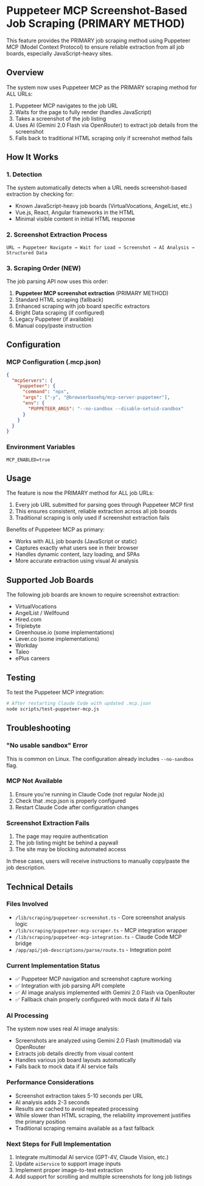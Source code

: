 # Puppeteer MCP Screenshot-Based Job Scraping (PRIMARY METHOD)

This feature provides the PRIMARY job scraping method using Puppeteer MCP (Model Context Protocol) to ensure reliable extraction from all job boards, especially JavaScript-heavy sites.

## Overview

The system now uses Puppeteer MCP as the PRIMARY scraping method for ALL URLs:
1. Puppeteer MCP navigates to the job URL
2. Waits for the page to fully render (handles JavaScript)
3. Takes a screenshot of the job listing
4. Uses AI (Gemini 2.0 Flash via OpenRouter) to extract job details from the screenshot
5. Falls back to traditional HTML scraping only if screenshot method fails

## How It Works

### 1. Detection
The system automatically detects when a URL needs screenshot-based extraction by checking for:
- Known JavaScript-heavy job boards (VirtualVocations, AngelList, etc.)
- Vue.js, React, Angular frameworks in the HTML
- Minimal visible content in initial HTML response

### 2. Screenshot Extraction Process
```
URL → Puppeteer Navigate → Wait for Load → Screenshot → AI Analysis → Structured Data
```

### 3. Scraping Order (NEW)
The job parsing API now uses this order:
1. **Puppeteer MCP screenshot extraction** (PRIMARY METHOD)
2. Standard HTML scraping (fallback)
3. Enhanced scraping with job board specific extractors
4. Bright Data scraping (if configured)
5. Legacy Puppeteer (if available)
6. Manual copy/paste instruction

## Configuration

### MCP Configuration (.mcp.json)
```json
{
  "mcpServers": {
    "puppeteer": {
      "command": "npx",
      "args": ["-y", "@browserbasehq/mcp-server-puppeteer"],
      "env": {
        "PUPPETEER_ARGS": "--no-sandbox --disable-setuid-sandbox"
      }
    }
  }
}
```

### Environment Variables
```env
MCP_ENABLED=true
```

## Usage

The feature is now the PRIMARY method for ALL job URLs:
1. Every job URL submitted for parsing goes through Puppeteer MCP first
2. This ensures consistent, reliable extraction across all job boards
3. Traditional scraping is only used if screenshot extraction fails

Benefits of Puppeteer MCP as primary:
- Works with ALL job boards (JavaScript or static)
- Captures exactly what users see in their browser
- Handles dynamic content, lazy loading, and SPAs
- More accurate extraction using visual AI analysis

## Supported Job Boards

The following job boards are known to require screenshot extraction:
- VirtualVocations
- AngelList / Wellfound
- Hired.com
- Triplebyte
- Greenhouse.io (some implementations)
- Lever.co (some implementations)
- Workday
- Taleo
- ePlus careers

## Testing

To test the Puppeteer MCP integration:

```bash
# After restarting Claude Code with updated .mcp.json
node scripts/test-puppeteer-mcp.js
```

## Troubleshooting

### "No usable sandbox" Error
This is common on Linux. The configuration already includes `--no-sandbox` flag.

### MCP Not Available
1. Ensure you're running in Claude Code (not regular Node.js)
2. Check that .mcp.json is properly configured
3. Restart Claude Code after configuration changes

### Screenshot Extraction Fails
1. The page may require authentication
2. The job listing might be behind a paywall
3. The site may be blocking automated access

In these cases, users will receive instructions to manually copy/paste the job description.

## Technical Details

### Files Involved
- `/lib/scraping/puppeteer-screenshot.ts` - Core screenshot analysis logic
- `/lib/scraping/puppeteer-mcp-scraper.ts` - MCP integration wrapper
- `/lib/scraping/puppeteer-mcp-integration.ts` - Claude Code MCP bridge
- `/app/api/job-descriptions/parse/route.ts` - Integration point

### Current Implementation Status
- ✅ Puppeteer MCP navigation and screenshot capture working
- ✅ Integration with job parsing API complete
- ✅ AI image analysis implemented with Gemini 2.0 Flash via OpenRouter
- ✅ Fallback chain properly configured with mock data if AI fails

### AI Processing
The system now uses real AI image analysis:
- Screenshots are analyzed using Gemini 2.0 Flash (multimodal) via OpenRouter
- Extracts job details directly from visual content
- Handles various job board layouts automatically
- Falls back to mock data if AI service fails

### Performance Considerations
- Screenshot extraction takes 5-10 seconds per URL
- AI analysis adds 2-3 seconds
- Results are cached to avoid repeated processing
- While slower than HTML scraping, the reliability improvement justifies the primary position
- Traditional scraping remains available as a fast fallback

### Next Steps for Full Implementation
1. Integrate multimodal AI service (GPT-4V, Claude Vision, etc.)
2. Update `aiService` to support image inputs
3. Implement proper image-to-text extraction
4. Add support for scrolling and multiple screenshots for long job listings